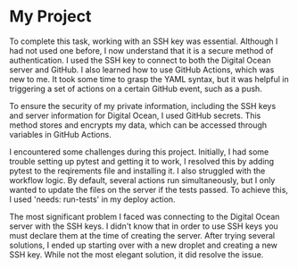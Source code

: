 # My Project

To complete this task, working with an SSH key was essential.
Although I had not used one before, I now understand that it is a secure method of authentication.
I used the SSH key to connect to both the Digital Ocean server and GitHub.
I also learned how to use GitHub Actions, which was new to me.
It took some time to grasp the YAML syntax, but it was helpful in triggering a set of actions on a certain GitHub event, such as a push.

To ensure the security of my private information, including the SSH keys and server information for Digital Ocean, I used GitHub secrets.
This method stores and encrypts my data, which can be accessed through variables in GitHub Actions.

I encountered some challenges during this project.
Initially, I had some trouble setting up pytest and getting it to work, I resolved this by adding pytest to the reqirements file and installing it.
I also struggled with the workflow logic. By default, several actions run simultaneously, but I only wanted to update the files on the server if the tests passed.
To achieve this, I used 'needs: run-tests' in my deploy action.

The most significant problem I faced was connecting to the Digital Ocean server with the SSH keys.
I didn't know that in order to use SSH keys you must declare them at the time of creating the server.
After trying several solutions, I ended up starting over with a new droplet and creating a new SSH key.
While not the most elegant solution, it did resolve the issue.
